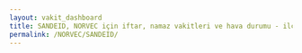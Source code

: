 ```yaml
---
layout: vakit_dashboard
title: SANDEID, NORVEC için iftar, namaz vakitleri ve hava durumu - ilçe/eyalet seç
permalink: /NORVEC/SANDEID/
---
```


<script type="text/javascript">
  var GLOBAL_COUNTRY = 'NORVEC';
  var GLOBAL_CITY = 'SANDEID';
  var GLOBAL_STATE = '';
  var lat = 72;
  var lon = 21;
</script>
